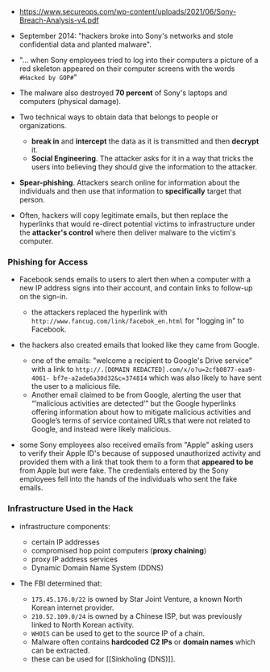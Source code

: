 - https://www.secureops.com/wp-content/uploads/2021/06/Sony-Breach-Analysis-v4.pdf
- September 2014: "hackers broke into Sony's networks and stole confidential data and planted malware".
- "... when Sony employees tried to log into their computers a picture of a red skeleton appeared on their computer screens with the words `#Hacked by GOP#`"
- The malware also destroyed **70 percent** of Sony's laptops and computers (physical damage).

- Two technical ways to obtain data that belongs to people or organizations.
	- **break in** and **intercept** the data as it is transmitted and then **decrypt** it.
	- **Social Engineering**. The attacker asks for it in a way that tricks the users into believing they should give the information to the attacker.

- **Spear-phishing**. Attackers search online for information about the individuals and then use that information to **specifically** target that person.

- Often, hackers will copy legitimate emails, but then replace the hyperlinks that would re-direct potential victims to infrastructure under the **attacker's control** where then deliver malware to the victim's computer.

### Phishing for Access
- Facebook sends emails to users to alert then when a computer with a new IP address signs into their account, and contain links to follow-up on the sign-in.
	- the attackers replaced the hyperlink with `http://www.fancug.com/link/facebok_en.html` for "logging in" to Facebook. 

- the hackers also created emails that looked like they came from Google.
	- one of the emails: "welcome a recipient to Google's Drive service" with a link to `http://.[DOMAIN REDACTED].com/x/o?u=2cfb0877-eaa9-4061- bf7e-a2ade6a30d32&c=374814` which was also likely to have sent the user to a malicious file.
	- Another email claimed to be from Google, alerting the user that “’malicious activities are detected’” but the Google hyperlinks offering information about how to mitigate malicious activities and Google’s terms of service contained URLs that were not related to Google, and instead were likely malicious.

- some Sony employees also received emails from "Apple" asking users to verify their Apple ID's because of supposed unauthorized activity and provided them with a link that took them to a form that **appeared to be** from Apple but were fake. The credentials entered by the Sony employees fell into the hands of the individuals who sent the fake emails.

### Infrastructure Used in the Hack
- infrastructure components:
	- certain IP addresses
	- compromised hop point computers (**proxy chaining**)
	- proxy IP address services
	- Dynamic Domain Name System (DDNS)

- The FBI determined that:
	- `175.45.176.0/22` is owned by Star Joint Venture, a known North Korean internet provider.
	- `210.52.109.0/24` is owned by a Chinese ISP, but was previously linked to North Korean activity.
	- `WHOIS` can be used to get to the source IP of a chain.
	- Malware often contains **hardcoded C2 IPs** or **domain names** which can be extracted.
	- these can be used for [[Sinkholing (DNS)]].